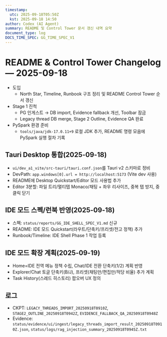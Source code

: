 ```yaml
---
timestamp:
  utc: 2025-09-18T05:50Z
  kst: 2025-09-18 14:50
author: Codex (AI Agent)
summary: README 및 Control Tower 문서 갱신 내역 요약
document_type: log
DOCS_TIME_SPEC: GG_TIME_SPEC_V1
---
```


# README & Control Tower Changelog — 2025-09-18

- 도입
  - North Star, Timeline, Runbook 구조 정리 및 README Control Tower 순서 갱신
- Stage 1 진척
  - PG 인게스트 → DB import, Evidence fallback 개선, Toolbar 잠금
  - Legacy thread DB merge, Stage 2 Outline, Evidence QA 완료
- PySpark 환경 준비
  - `tools/java/jdk-17.0.11+9` 로컬 JDK 추가, README 명령 모음에 PySpark 실행 절차 기록

## Tauri Desktop 통합(2025-09-18)
- `ui/dev_a1_vite/src-tauri/tauri.conf.json`를 Tauri v2 스키마로 정비
- DevPath: `app.windows[0].url = http://localhost:5173` (Vite dev 사용)
- README에 Desktop Quickstart/Editor 모드 사용법 추가
- Editor 3분할: 파일 트리/멀티탭 Monaco/채팅 + 좌우 리사이즈, 중복 탭 방지, 중클릭 닫기

## IDE 모드 스펙/런북 반영(2025-09-18)
- 스펙: `status/reports/GG_IDE_SHELL_SPEC_V1.md` 신규
- README: IDE 모드 Quickstart(라우트/단축키/프리셋/전고 정책) 추가
- Runbook/Timeline: IDE Shell Phase 1 작업 등록

## IDE 모드 확장 계획(2025-09-19)
- Home=IDE 전역 메뉴 정책 수립, Chat/IDE 전환 단축키(1/2) 계획 반영
- Explorer/Chat 토글 단축키(B/J), 프리셋(채팅만/편집만/적당 비율) 추가 계획
- Task History(스레드 히스토리) 팝오버 UX 정의

## 로그
- CKPT: `LEGACY_THREADS_IMPORT_20250918T0910Z`, `STAGE2_OUTLINE_20250918T0942Z`, `EVIDENCE_FALLBACK_QA_20250918T0948Z`
- Evidence: `status/evidence/ui/ingest/legacy_threads_import_result_20250918T0910Z.json`, `status/logs/rag_injection_summary_20250918T0945Z.txt`

